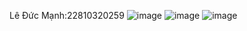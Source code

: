 Lê Đức Mạnh:22810320259
![image](https://github.com/user-attachments/assets/9a02f2df-d720-40f3-911f-0b922d78a20d)
![image](https://github.com/user-attachments/assets/e2f4966b-13fe-4174-a449-5805973a5ecb)
![image](https://github.com/user-attachments/assets/3252bed5-40a3-4dcf-92ae-d5f47b90b226)
